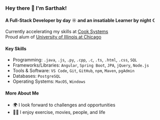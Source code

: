 ### Hey there 👋 I'm Sarthak!

#### A Full-Stack Developer by day ☼ and an insatiable Learner by night ☾

Currently accelerating my skills at [Cook Systems](https://cooksys.com/FastTrack/)<br>
Proud alum of [University of Illinois at Chicago](https://cs.uic.edu)<br>

#### Key Skills 
- Programming: `.java`, `.js`, `.py`, `.cpp`, `.c`, `.ts`, `.html`, `.css`, `SQL`
- Frameworks/Libraries: `Angular`, `Spring Boot`, `JPA`, `jQuery`, `Node.js`
- Tools & Software: `VS Code`, `Git`, `GitHub`, `npm`, `Maven`, `pgAdmin`
- Databases: `PostgreSQL`
- Operating Systems: `MacOS`, `Windows`

#### More About Me
- 🌍 I look forward to challenges and opportunities
- 🏋🏽 I enjoy exercise, movies, people, and life
